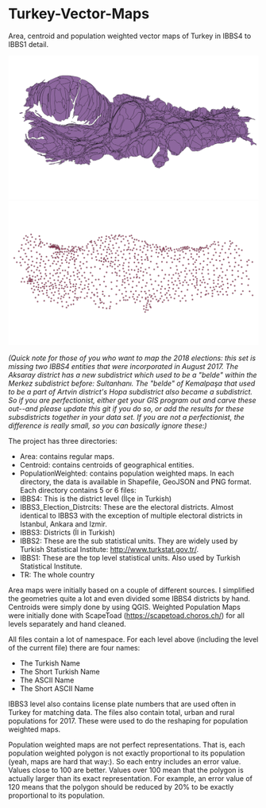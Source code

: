 # Turkey-Vector-Maps
Area, centroid and population weighted vector maps of Turkey in IBBS4 to IBBS1 detail.

![IBBS4 Population Weighted Map](/PopulationWeighted/PNG/IBBS4.png?raw=true "IBBS4 Population Weighted Map")
![IBBS4 Centroid Map](/Centroids/PNG/IBBS4.png?raw=true "IBBS4 Centroid Map")
    
*(Quick note for those of you who want to map the 2018 elections: this set is missing two IBBS4 entities that were incorporated in August 2017. The Aksaray district has a new subdistrict which used to be a "belde" within the Merkez subdistrict before: Sultanhanı. The "belde" of Kemalpaşa that used to be a part of Artvin district's Hopa subdistrict also became a subdistrict. So if you are perfectionist, either get your GIS program out and carve these out--and please update this git if you do so, or add the results for these subsdistricts together in your data set. If you are not a perfectionist, the difference is really small, so you can basically ignore these:)*

The project has three directories:
- Area: contains regular maps.
- Centroid: contains centroids of geographical entities.
- PopulationWeighted: contains population weighted maps.
In each directory, the data is available in Shapefile, GeoJSON and PNG format.
Each directory contains 5 or 6 files:
- IBBS4: This is the district level (İlçe in Turkish)
- IBBS3_Election_Distrcits: These are the electoral districts. Almost identical to IBBS3 with the exception of multiple electoral districts in Istanbul, Ankara and Izmir.
- IBBS3: Districts (İl in Turkish)
- IBBS2: These are the sub statistical units. They are widely used by Turkish Statistical Institute: http://www.turkstat.gov.tr/.
- IBBS1: These are the top level statistical units. Also used by Turkish Statistical Institute.
- TR: The whole country

Area maps were initially based on a couple of different sources. I simplified the geometries quite a lot and even divided some IBBS4 districts by hand.
Centroids were simply done by using QGIS.
Weighted Population Maps were initially done with ScapeToad (https://scapetoad.choros.ch/) for all levels separately and hand cleaned.

All files contain a lot of namespace. For each level above (including the level of the current file) there are four names:
- The Turkish Name
- The Short Turkish Name
- The ASCII Name
- The Short ASCII Name

IBBS3 level also contains license plate numbers that are used often in Turkey for matching data.
The files also contain total, urban and rural populations for 2017. These were used to do the reshaping for population weighted maps.

Population weighted maps are not perfect representations. That is, each population weighted polygon is not exactly proportional to its population (yeah, maps are hard that way:). So each entry includes an error value. Values close to 100 are better. Values over 100 mean that the polygon is actually larger than its exact representation. For example, an error value of 120 means that the polygon should be reduced by 20% to be exactly proportional to its population. 
